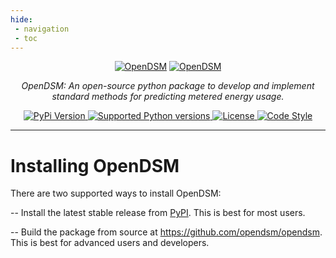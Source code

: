 ```yaml
---
hide:
 - navigation
 - toc
---
```


<p align="center" id="opendsm">
  <a href="https://lfenergy.org/projects/opendsm/"><img src="/../images/common/opendsm-horizontal-color.svg#only-light" alt="OpenDSM"></a>
  <a href="https://lfenergy.org/projects/opendsm/"><img src="/../images/common/opendsm-horizontal-white.svg#only-dark" alt="OpenDSM"></a>
</p>

<p align="center">
    <em>OpenDSM: An open-source python package to develop and implement standard methods for predicting metered energy usage.</em>
</p>

</p>
    <p align="center">
    <a href="https://pypi.python.org/pypi/opendsm" target="_blank">
        <img src="https://img.shields.io/pypi/v/opendsm.svg" alt="PyPi Version">
    </a>
    <a href="https://pypi.org/project/opendsm" target="_blank">
        <img src="https://img.shields.io/pypi/pyversions/opendsm.svg" alt="Supported Python versions">
    </a>
    <a href="https://github.com/opendsm/opendsm" target="_blank">
        <img src="https://img.shields.io/github/license/opendsm/opendsm.svg" alt="License">
    </a>
    <a href="https://github.com/ambv/black" target="_blank">
        <img src="https://img.shields.io/badge/code%20style-black-000000.svg" alt="Code Style">
    </a>
</p>

---

# Installing OpenDSM

There are two supported ways to install OpenDSM:

-- Install the latest stable release from <a href="https://pypi.python.org/pypi/opendsm" target="_blank">PyPI</a>. This is best for most users.

-- Build the package from source at <a href="https://github.com/opendsm/opendsm" target="_blank">https://github.com/opendsm/opendsm</a>. This is best for advanced users and developers.